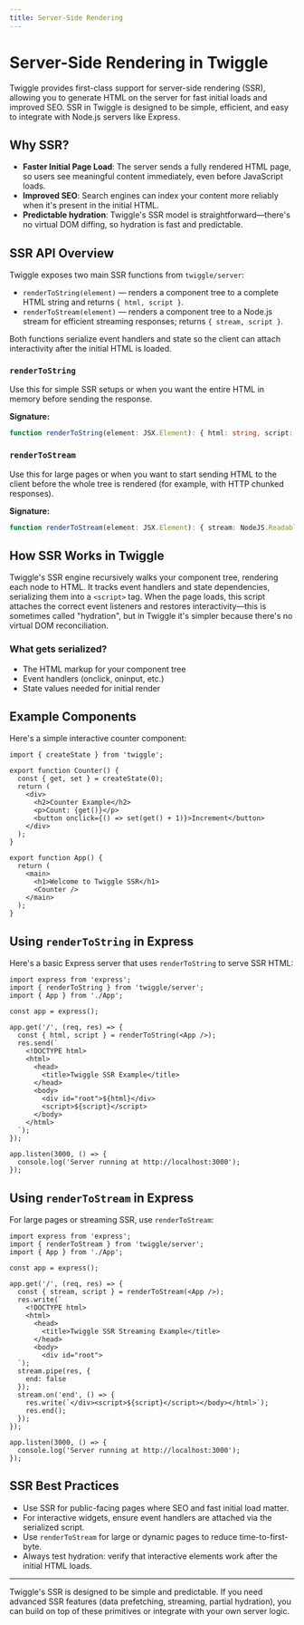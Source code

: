 ```yaml
---
title: Server-Side Rendering
---
```


# Server-Side Rendering in Twiggle

Twiggle provides first-class support for server-side rendering (SSR), allowing you to generate HTML on the server for fast initial loads and improved SEO. SSR in Twiggle is designed to be simple, efficient, and easy to integrate with Node.js servers like Express.

## Why SSR?

- **Faster Initial Page Load**: The server sends a fully rendered HTML page, so users see meaningful content immediately, even before JavaScript loads.
- **Improved SEO**: Search engines can index your content more reliably when it's present in the initial HTML.
- **Predictable hydration**: Twiggle's SSR model is straightforward—there's no virtual DOM diffing, so hydration is fast and predictable.

## SSR API Overview

Twiggle exposes two main SSR functions from `twiggle/server`:

- `renderToString(element)` — renders a component tree to a complete HTML string and returns `{ html, script }`.
- `renderToStream(element)` — renders a component tree to a Node.js stream for efficient streaming responses; returns `{ stream, script }`.

Both functions serialize event handlers and state so the client can attach interactivity after the initial HTML is loaded.

### `renderToString`

Use this for simple SSR setups or when you want the entire HTML in memory before sending the response.

**Signature:**

```ts
function renderToString(element: JSX.Element): { html: string, script: string }
```

### `renderToStream`

Use this for large pages or when you want to start sending HTML to the client before the whole tree is rendered (for example, with HTTP chunked responses).

**Signature:**

```ts
function renderToStream(element: JSX.Element): { stream: NodeJS.ReadableStream, script: string }
```

## How SSR Works in Twiggle

Twiggle's SSR engine recursively walks your component tree, rendering each node to HTML. It tracks event handlers and state dependencies, serializing them into a `<script>` tag. When the page loads, this script attaches the correct event listeners and restores interactivity—this is sometimes called "hydration", but in Twiggle it's simpler because there's no virtual DOM reconciliation.

### What gets serialized?

- The HTML markup for your component tree
- Event handlers (onclick, oninput, etc.)
- State values needed for initial render

## Example Components

Here's a simple interactive counter component:

```tsx
import { createState } from 'twiggle';

export function Counter() {
  const { get, set } = createState(0);
  return (
    <div>
      <h2>Counter Example</h2>
      <p>Count: {get()}</p>
      <button onclick={() => set(get() + 1)}>Increment</button>
    </div>
  );
}

export function App() {
  return (
    <main>
      <h1>Welcome to Twiggle SSR</h1>
      <Counter />
    </main>
  );
}
```

## Using `renderToString` in Express

Here's a basic Express server that uses `renderToString` to serve SSR HTML:

```tsx
import express from 'express';
import { renderToString } from 'twiggle/server';
import { App } from './App';

const app = express();

app.get('/', (req, res) => {
  const { html, script } = renderToString(<App />);
  res.send(`
    <!DOCTYPE html>
    <html>
      <head>
        <title>Twiggle SSR Example</title>
      </head>
      <body>
        <div id="root">${html}</div>
        <script>${script}</script>
      </body>
    </html>
  `);
});

app.listen(3000, () => {
  console.log('Server running at http://localhost:3000');
});
```

## Using `renderToStream` in Express

For large pages or streaming SSR, use `renderToStream`:

```tsx
import express from 'express';
import { renderToStream } from 'twiggle/server';
import { App } from './App';

const app = express();

app.get('/', (req, res) => {
  const { stream, script } = renderToStream(<App />);
  res.write(`
    <!DOCTYPE html>
    <html>
      <head>
        <title>Twiggle SSR Streaming Example</title>
      </head>
      <body>
        <div id="root">
  `);
  stream.pipe(res, { 
    end: false 
  });
  stream.on('end', () => {
    res.write(`</div><script>${script}</script></body></html>`);
    res.end();
  });
});

app.listen(3000, () => {
  console.log('Server running at http://localhost:3000');
});
```

## SSR Best Practices

- Use SSR for public-facing pages where SEO and fast initial load matter.
- For interactive widgets, ensure event handlers are attached via the serialized script.
- Use `renderToStream` for large or dynamic pages to reduce time-to-first-byte.
- Always test hydration: verify that interactive elements work after the initial HTML loads.

---

Twiggle's SSR is designed to be simple and predictable. If you need advanced SSR features (data prefetching, streaming, partial hydration), you can build on top of these primitives or integrate with your own server logic.